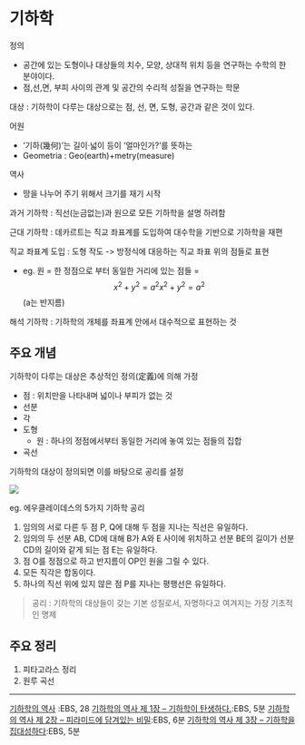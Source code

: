 # 기하학 

정의
- 공간에 있는 도형이나 대상들의 치수, 모양, 상대적 위치 등을 연구하는 수학의 한 분야이다. 
- 점,선,면, 부피 사이의 관계 및 공간의 수리적 성질을 연구하는 학문 

대상 : 기하학이 다루는 대상으로는 점, 선, 면, 도형, 공간과 같은 것이 있다.

어원
- ‘기하(幾何)’는 길이·넓이 등이 ‘얼마인가?’를 뜻하는 
- Geometria : Geo(earth)+metry(measure)


역사 
- 땅을 나누어 주기 위해서 크기를 재기 시작 


과거 기하학 : 직선(눈금없는)과 원으로 모든 기하학을 설명 하려함 


근대 기하학 : 데카르트는 직교 좌표계를 도입하여 대수학을 기반으로 기하학을 재편

직교 좌표계 도입 : 도형 작도 -> 방정식에 대응하는 직교 좌표 위의 점들로 표현
- eg. 원 = 한 정점으로 부터 동일한 거리에 있는 점들 = $${\displaystyle x^{2}+y^{2}=a^{2}} {\displaystyle x^{2}+y^{2}=a^{2}}$$ (a는 반지름)

해석 기하학 : 기하학의 개체를 좌표계 안에서 대수적으로 표현하는 것

## 주요 개념 

기하학이 다루는 대상은 추상적인 정의(定義)에 의해 가정
- 점 : 위치만을 나타내며 넓이나 부피가 없는 것
- 선분 
- 각 
- 도형 
    - 원 : 하나의 정점에서부터 동일한 거리에 놓여 있는 점들의 집합
- 곡선 

기하학의 대상이 정의되면 이를 바탕으로 공리를 설정

![](https://upload.wikimedia.org/wikipedia/commons/thumb/b/bb/Euclid%27s_Axiom.svg/220px-Euclid%27s_Axiom.svg.png)

eg. 에우클레이데스의 5가지 기하학 공리 
1. 임의의 서로 다른 두 점 P, Q에 대해 두 점을 지나는 직선은 유일하다.
2. 임의의 두 선분 AB, CD에 대해 B가 A와 E 사이에 위치하고 선분 BE의 길이가 선분 CD의 길이와 같게 되는 점 E는 유일하다.
3. 점 O를 정점으로 하고 반지름이 OP인 원을 그릴 수 있다.
4. 모든 직각은 합동이다.
5. 하나의 직선 위에 있지 않은 점 P를 지나는 평행선은 유일하다.

> 공리 : 기하학의 대상들이 갖는 기본 성질로서, 자명하다고 여겨지는 가장 기초적인 명제


## 주요 정리 

1. 피타고라스 정리 
2. 원루 곡선 




---
[기하학의 역사]() :EBS, 28
[기하학의 역사 제 1장 – 기하학이 탄생하다.](http://www.ebsmath.co.kr/url/go/13111):EBS, 5분
[기하학의 역사 제 2장 – 피라미드에 담겨있는 비밀](http://www.ebsmath.co.kr/url/go/12574):EBS, 6분
[기하학의 역사 제 3장 – 기하학을 집대성하다](http://www.ebsmath.co.kr/url/go/13343):EBS, 5분 


